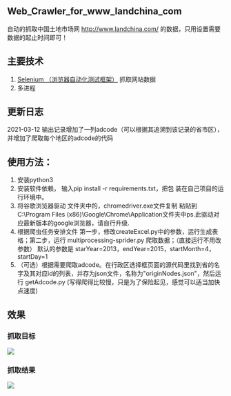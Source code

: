 ## Web_Crawler_for_www_landchina_com
自动的抓取中国土地市场网 http://www.landchina.com/  的数据，只用设置需要数据的起止时间即可！

## 主要技术
1. [Selenium （浏览器自动化测试框架）](https://baike.baidu.com/item/selenium/18266) 抓取网站数据
2. 多进程

## 更新日志
2021-03-12 输出记录增加了一列adcode（可以根据其追溯到该记录的省市区），并增加了爬取每个地区的adcode的代码

## 使用方法：
1. 安装python3
2. 安装软件依赖， 输入pip install -r requirements.txt，把包 装在自己项目的运行环境中。
4. 将谷歌浏览器驱动 文件夹中的，chromedriver.exe文件复制 粘贴到C:\Program Files (x86)\Google\Chrome\Application文件夹中ps.此驱动对应最新版本的google浏览器，请自行升级.
5. 根据爬虫任务安排文件 第一步，修改createExcel.py中的参数，运行生成表格；第二步，运行 multiprocessing-sprider.py 爬取数据；（直接运行不用改参数）
默认的参数是 starYear=2013，endYear=2015，startMonth=4，startDay=1
6. （可选）根据需要爬取adcode。在行政区选择框页面的源代码里找到省的名字及其对应id的列表，并存为json文件，名称为"originNodes.json"，然后运行 getAdcode.py (写得爬得比较慢，只是为了保险起见，感觉可以适当加快点速度)

## 效果

### 抓取目标
![](目标网站数据.png)

### 抓取结果
![](抓取数据成果.png)


